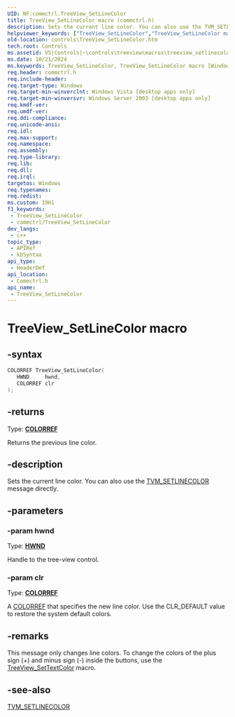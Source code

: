 ```yaml
---
UID: NF:commctrl.TreeView_SetLineColor
title: TreeView_SetLineColor macro (commctrl.h)
description: Sets the current line color. You can also use the TVM_SETLINECOLOR message directly.
helpviewer_keywords: ["TreeView_SetLineColor","TreeView_SetLineColor macro [Windows Controls]","_win32_TreeView_SetLineColor","_win32_TreeView_SetLineColor_cpp","commctrl/TreeView_SetLineColor","controls.TreeView_SetLineColor","controls._win32_TreeView_SetLineColor"]
old-location: controls\TreeView_SetLineColor.htm
tech.root: Controls
ms.assetid: VS|Controls|~\controls\treeview\macros\treeview_setlinecolor.htm
ms.date: 10/21/2024
ms.keywords: TreeView_SetLineColor, TreeView_SetLineColor macro [Windows Controls], _win32_TreeView_SetLineColor, _win32_TreeView_SetLineColor_cpp, commctrl/TreeView_SetLineColor, controls.TreeView_SetLineColor, controls._win32_TreeView_SetLineColor
req.header: commctrl.h
req.include-header: 
req.target-type: Windows
req.target-min-winverclnt: Windows Vista [desktop apps only]
req.target-min-winversvr: Windows Server 2003 [desktop apps only]
req.kmdf-ver: 
req.umdf-ver: 
req.ddi-compliance: 
req.unicode-ansi: 
req.idl: 
req.max-support: 
req.namespace: 
req.assembly: 
req.type-library: 
req.lib: 
req.dll: 
req.irql: 
targetos: Windows
req.typenames: 
req.redist: 
ms.custom: 19H1
f1_keywords:
 - TreeView_SetLineColor
 - commctrl/TreeView_SetLineColor
dev_langs:
 - c++
topic_type:
 - APIRef
 - kbSyntax
api_type:
 - HeaderDef
api_location:
 - Commctrl.h
api_name:
 - TreeView_SetLineColor
---
```


# TreeView_SetLineColor macro

## -syntax

```cpp
COLORREF TreeView_SetLineColor(
   HWND     hwnd,
   COLORREF clr
);
```

## -returns

Type: **[COLORREF](/windows/desktop/winprog/windows-data-types)**

Returns the previous line color.


## -description

Sets the current line color. You can also use the <a href="/windows/desktop/Controls/tvm-setlinecolor">TVM_SETLINECOLOR</a> message directly.

## -parameters

### -param hwnd

Type: <b><a href="/windows/desktop/WinProg/windows-data-types">HWND</a></b>

Handle to the tree-view control.

### -param clr

Type: <b><a href="/windows/desktop/WinProg/windows-data-types">COLORREF</a></b>

A <a href="/windows/desktop/gdi/colorref">COLORREF</a> that specifies the new line color. Use the CLR_DEFAULT value to restore the system default colors.

## -remarks

This message only changes line colors. To change the colors of the plus sign (+) and minus sign (-) inside the buttons, use the <a href="/windows/desktop/api/commctrl/nf-commctrl-treeview_settextcolor">TreeView_SetTextColor</a> macro.

## -see-also

<a href="/windows/desktop/Controls/tvm-setlinecolor">TVM_SETLINECOLOR</a>
